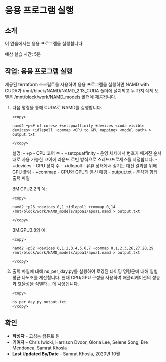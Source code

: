 # 응용 프로그램 실행

## 소개

이 연습에서는 응용 프로그램을 실행합니다.

예상 실습 시간: 5분

## 작업: 응용 프로그램 실행

제공된 terraform 스크립트를 사용하여 응용 프로그램을 실행하면 NAMD with CUDA가 /mnt/block/NAMD/NAMD\_2.13\_CUDA 폴더에 설치되고 두 가지 예제 모델은 /mnt/block/work/NAMD\_models 폴더에 제공됩니다.

1.  다음 명령을 통해 CUDA로 NAMD를 실행합니다.
    
        <copy>
        
        namd2 +p<# of cores> +setcpuaffinity +devices <cuda visible devices> +idlepoll +commap <CPU to GPU mapping> <model path> > output.txt
        
        </copy>
        
        
    
    설명: - +p - CPU 코어 수 - +setcpuaffinity - 운영 체제에서 번호가 매겨진 순서대로 사용 가능한 코어에 라운드 로빈 방식으로 스레드/프로세스를 지정합니다. - +devices - GPU 장치 수 - +idlepoll - 유휴 상태에서 잠기는 대신 결과를 위해 GPU 폴링 - +commap - CPU와 GPU의 통신 매핑 - output.txt - 분석과 함께 출력 파일
    
    BM.GPU2.2의 예:
    
        <copy>
        
        namd2 +p26 +devices 0,1 +idlepoll +commap 0,14 /mnt/block/work/NAMD_models/apoa1/apoa1.namd > output.txt
        
        </copy>
        
    
    BM.GPU3.8의 예:
    
        <copy>
        
        namd2 +p52 +devices 0,1,2,3,4,5,6,7 +commap 0,1,2,3,26,27,28,29 /mnt/block/work/NAMD_models/apoa1/apoa1.namd > output.txt
        
        </copy>
        
2.  출력 파일에 대해 ns\_per\_day.py를 실행하여 로깅된 타이밍 명령문에 대해 일별 평균 나노초를 계산합니다. 현재 CPU/GPU 구성을 사용하여 애플리케이션의 성능과 효율성을 식별하는 데 사용됩니다.
    
        <copy>
        
        ns_per_day.py output.txt
        </copy>
        

## 확인

*   **작성자** - 고성능 컴퓨트 팀
*   **기여자** - Chris Iwicki, Harrison Dvoor, Gloria Lee, Selene Song, Bre Mendonca, Samrat Khosla
*   **Last Updated By/Date** - Samrat Khosla, 2020년 10월